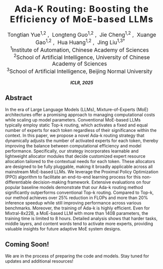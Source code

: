 <h1 align='center' style="text-align:center; font-weight:bold; font-size:2.0em;letter-spacing:2.0px;"> Ada-K Routing: Boosting the Efficiency of MoE-based LLMs </h1>

<p align='center' style="text-align:center;font-size:1.25em;">
    <a href="https://scholar.google.com/citations?user=OrICiVQAAAAJ&hl=zh-CN" target="_blank" style="text-decoration: none;">Tongtian Yue<sup>1,2</sup></a>&nbsp;,&nbsp;
    <a href="https://scholar.google.com/citations?user=OaGRHWYAAAAJ&hl=zh-CN" target="_blank" style="text-decoration: none;">Longteng Guo<sup>1,2</sup></a>&nbsp;,&nbsp;
    <a href="https://scholar.google.com/citations?user=IOiro9MAAAAJ&hl=zh-CN" target="_blank" style="text-decoration: none;">Jie Cheng<sup>1,2</sup></a>&nbsp;,&nbsp;
    <a href="https://scholar.google.com/citations?user=AZSVH9sAAAAJ&hl=zh-CN" target="_blank" style="text-decoration: none;">Xuange Gao<sup>1,2</sup></a>&nbsp;,&nbsp;
  <a href="https://scholar.google.com/citations?user=EplUB7oAAAAJ&hl=zh-CN" target="_blank" style="text-decoration: none;">Hua Huang<sup>1,2</sup></a>&nbsp;,&nbsp;
    <a href="https://scholar.google.com/citations?user=sOI-S7oAAAAJ&hl=zh-CN" target="_blank" style="text-decoration: none;">Jing Liu<sup>1,3†</sup></a>&nbsp;&nbsp;
	<br>
<sup>1</sup>Institute of Automation, Chinese Academy of Sciences&nbsp;&nbsp;&nbsp;<br>
<sup>2</sup>School of Artificial Intelligence, University of Chinese Academy of Sciences&nbsp;&nbsp;&nbsp;<br>
<sup>3</sup>School of Artificial Intelligence, Beijing Normal University&nbsp;&nbsp;&nbsp;
</p>

<p align='center';>
<b>
<em>ICLR, 2025</em> <br>
</b>
</p>



## Abstract

In the era of Large Language Models (LLMs), Mixture-of-Experts (MoE) architectures offer a promising approach to managing computational costs while scaling up model parameters. Conventional MoE-based LLMs typically employ static Top-k routing, which activates a fixed and equal number of experts for each token regardless of their significance within the context. In this paper, we propose a novel Ada-k routing strategy that dynamically adjusts the number of activated experts for each token, thereby improving the balance between computational efficiency and model performance. Specifically, our strategy incorporates learnable and lightweight allocator modules that decide customized expert resource allocation tailored to the contextual needs for each token. These allocators are designed to be fully pluggable, making it broadly applicable across all mainstream MoE-based LLMs. We leverage the Proximal Policy Optimization (PPO) algorithm to facilitate an end-to-end learning process for this non-differentiable decision-making framework. Extensive evaluations on four popular baseline models demonstrate that our Ada-k routing method significantly outperforms conventional Top-k routing. Compared to Top-k, our method achieves over 25\% reduction in FLOPs and more than 20% inference speedup while still improving performance across various benchmarks. Moreover, the training of Ada-k is highly efficient. Even for Mixtral-8x22B, a MoE-based LLM with more than 140B parameters, the training time is limited to 8 hours. Detailed analysis shows that harder tasks, middle layers, and content words tend to activate more experts, providing valuable insights for future adaptive MoE system designs. 

## Coming Soon!
We are in the process of preparing the code and models. Stay tuned for updates and additional resources!
